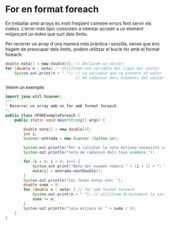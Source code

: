 # For en format foreach

En treballar amb arrays és molt freqüent cometre errors fent servir els índexs. L'error més típic consisteix a intentar accedir a un element mitjançant un índex que surt dels límits.

Per recórrer un array d'una manera més pràctica i senzilla, sense que ens hàgem de preocupar dels límits, podem utilitzar el bucle for amb el format foreach.

```java
double nota[] = new double[4]; // Declarem un vector
for (double n : nota) // Utilitzem una variable del tipus del vector
    System.out.print(n + " "); // La variable que va prenent el valor
                               // de cadascun dels elements del vector
```

Veiem un exemple:

```java
import java.util.Scanner;
/**
* Recorrer un array amb un for amb format foreach.
*/
public class UF06ExempleForeach {
    public static void main(String[] args) {

        double nota[] = new double[4];
        int i;
        Scanner entrada = new Scanner (System.in);

        System.out.println("Per a calcular la nota mitjana necessite saber la ");
        System.out.println("nota de cadascun dels teus exàmens.");

        for (i = 0; i < 4; i++) {
            System.out.print("Nota del examen número " + (i + 1) + ": ");
            nota[i] = entrada.nextDouble();
        }
        System.out.println("Les teues notes són: ");
        double suma = 0;
        for (double n : nota) { // for amb format foreach
            System.out.print(n + " "); // utilitzem directament la variable n
            suma += n;
        }
        System.out.println("\nLa mitjana és " + suma / 4);
    }
}
```
